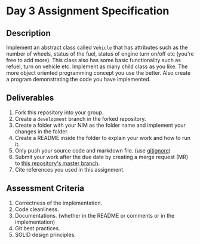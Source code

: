 # Day 3 Assignment Specification

## Description
Implement an abstract class called `Vehicle` that has attributes such as the number of wheels, status of the fuel, status of engine turn on/off etc (you're free to add more). This class also has some basic functionality such as refuel, turn on vehicle etc. Implement as many child class as you like. The more object oriented programming concept you use the better. Also create a program demonstrating the code you have implemented.

## Deliverables
1. Fork this repository into your group.
2. Create a `development` branch in the forked repository.
3. Create a folder with your NIM as the folder name and implement your changes in the folder.
4. Create a README inside the folder to explain your work and how to run it.
5. Only push your source code and markdown file. (use [gitignore](https://www.freecodecamp.org/news/gitignore-what-is-it-and-how-to-add-to-repo/))
6. Submit your work after the due date by creating a merge request (MR) to [this repository's master branch](https://gitlab.com/dagozilla/academy/2021-internship1/assignment/day-3).
7. Cite references you used in this assignment.

## Assessment Criteria
1. Correctness of the implementation.
2. Code cleanliness.
3. Documentations. (whether in the README or comments or in the implementation)
4. Git best practices.
5. SOLID design principles.
